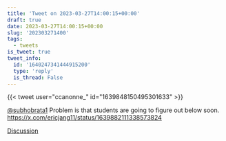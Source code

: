 ```yaml
---
title: 'Tweet on 2023-03-27T14:00:15+00:00'
draft: true
date: 2023-03-27T14:00:15+00:00
slug: '202303271400'
tags:
  - tweets
is_tweet: true
tweet_info:
  id: '1640247341444915200'
  type: 'reply'
  is_thread: False
---
```




{{< tweet user="ccanonne_" id="1639848150495301633" >}}

[@subhobrata1](https://x.com/subhobrata1) Problem is that students are going to figure out below soon. <https://x.com/ericjang11/status/1639882111338573824>

[Discussion](https://x.com/sytelus/status/1640247341444915200)
